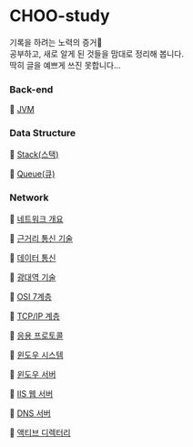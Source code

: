 # CHOO-study

기록을 하려는 노력의 증거🥂<br>
공부하고, 새로 알게 된 것들을 맘대로 정리해 봅니다.<br>
딱히 글을 예쁘게 쓰진 못합니다...
<br>

### Back-end

🔹 [JVM](https://github.com/CHOO-O/CHOO-study/blob/main/Back-end/JVM.md)

<!-- mvc -->

### Data Structure

🔹 [Stack(스택)](https://github.com/CHOO-O/CHOO-study/blob/main/Data-structure/Stack.md)

🔹 [Queue(큐)](https://github.com/CHOO-O/CHOO-study/blob/main/Data-structure/Queue.md)

### Network

🔹 [네트워크 개요](https://github.com/CHOO-O/CHOO-study/blob/main/Network/P01-S01.md)

🔹 [근거리 통신 기술](https://github.com/CHOO-O/CHOO-study/blob/main/Network/P01-S02.md)

🔹 [데이터 통신](https://github.com/CHOO-O/CHOO-study/blob/main/Network/P01-S03.md)

🔹 [광대역 기술](https://github.com/CHOO-O/CHOO-study/blob/main/Network/P01-S04.md)

🔹 [OSI 7계층](https://github.com/CHOO-O/CHOO-study/blob/main/Network/P02-S01.md)

🔹 [TCP/IP 계층](https://github.com/CHOO-O/CHOO-study/blob/main/Network/P02-S02.md)

🔹 [응용 프로토콜](https://github.com/CHOO-O/CHOO-study/blob/main/Network/P02-S03.md)

🔹 [윈도우 시스템](https://github.com/CHOO-O/CHOO-study/blob/main/Network/P03-S01.md)

🔹 [윈도우 서버](https://github.com/CHOO-O/CHOO-study/blob/main/Network/P03-S02.md)

🔹 [IIS 웹 서버](https://github.com/CHOO-O/CHOO-study/blob/main/Network/P03-S03.md)

🔹 [DNS 서버](https://github.com/CHOO-O/CHOO-study/blob/main/Network/P03-S04.md)

🔹 [액티브 디렉터리](https://github.com/CHOO-O/CHOO-study/blob/main/Network/P03-S05.md)
